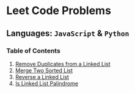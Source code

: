 # Leet Code Problems

## Languages: `JavaScript` & `Python`

### Table of Contents

1. [Remove Duplicates from a Linked List](./remove_duplicate/README.md)
1. [Merge Two Sorted List](./merge_sorted_list/README.md)
1. [Reverse a Linked List](./reverse_linked_list/README.md)
1. [Is Linked List Palindrome](./is_palindrome/README.md)
